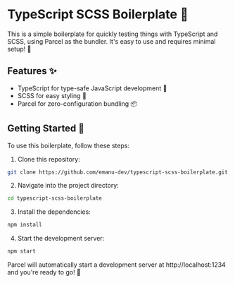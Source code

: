 # TypeScript SCSS Boilerplate 🚀

This is a simple boilerplate for quickly testing things with TypeScript and SCSS, using Parcel as the bundler. It's easy to use and requires minimal setup! 🎉

## Features ✨

- TypeScript for type-safe JavaScript development 📝
- SCSS for easy styling 💅
- Parcel for zero-configuration bundling 📦

## Getting Started 🏁

To use this boilerplate, follow these steps:

1. Clone this repository:

```bash
git clone https://github.com/emanu-dev/typescript-scss-boilerplate.git
```

2. Navigate into the project directory:
```bash
cd typescript-scss-boilerplate
```

3. Install the dependencies:
```bash
npm install
```

4. Start the development server:
```bash
npm start
```

Parcel will automatically start a development server at http://localhost:1234 and you're ready to go! 🎊